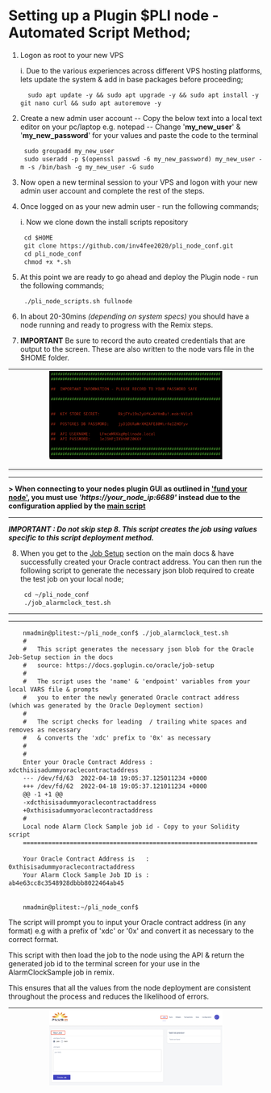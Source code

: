 # Setting up a Plugin $PLI node - Automated Script Method;

1. Logon as root to your new VPS
   
   i. Due to the various experiences across different VPS hosting platforms, lets update the system & add in base packages before proceeding;

         sudo apt update -y && sudo apt upgrade -y && sudo apt install -y git nano curl && sudo apt autoremove -y


2. Create a new admin user account
-- Copy the below text into a local text editor on your pc/laptop e.g. notepad
-- Change '**my_new_user**' & '**my_new_password**' for your values and paste the code to the terminal
        
        sudo groupadd my_new_user
        sudo useradd -p $(openssl passwd -6 my_new_password) my_new_user -m -s /bin/bash -g my_new_user -G sudo

3. Now open a new terminal session to your VPS and logon with your new admin user account and complete the rest of the steps.


4. Once logged on as your new admin user - run the following commands;

   i.  Now we clone down the install scripts repository

        cd $HOME
        git clone https://github.com/inv4fee2020/pli_node_conf.git
        cd pli_node_conf
        chmod +x *.sh
  

5. At this point we are ready to go ahead and deploy the Plugin node - run the following commands;

        ./pli_node_scripts.sh fullnode


6. In about 20-30mins _(depending on system specs)_ you should have a node running and ready to progress with the Remix steps.

7. **IMPORTANT** Be sure to record the auto created credentials that are output to the screen.  These are also written to the node vars file in the $HOME folder.

|<img src="https://github.com/inv4fee2020/docs_pli/blob/main/images/plinode_autosetup_creds_2022-03-29.png" width=70% height=70%>|
|---|  


***
***


**> When connecting to your nodes plugin GUI as outlined in ['fund your node'](https://docs.goplugin.co/plugin-installations/fund-your-node), you must use *_'https://your_node_ip:6689'_* instead due to the configuration applied by the [main script](https://github.com/inv4fee2020/pli_node_conf#main-script-actions)**

***

**_IMPORTANT : Do not skip step 8. This script creates the job using values specific to this script deployment method._**

8. When you get to the [Job Setup](https://docs.goplugin.co/oracle/job-setup) section on the main docs & have successfully created your Oracle contract address. You can then run the following script to generate the necessary json blob required to create the test job on your local node;

        cd ~/pli_node_conf
        ./job_alarmclock_test.sh

---
---


        nmadmin@plitest:~/pli_node_conf$ ./job_alarmclock_test.sh
        #
        #   This script generates the necessary json blob for the Oracle Job-Setup section in the docs
        #   source: https://docs.goplugin.co/oracle/job-setup
        #
        #   The script uses the 'name' & 'endpoint' variables from your local VARS file & prompts
        #   you to enter the newly generated Oracle contract address (which was generated by the Oracle Deployment section)
        #
        #   The script checks for leading  / trailing white spaces and removes as necessary
        #   & converts the 'xdc' prefix to '0x' as necessary
        #
        #
        Enter your Oracle Contract Address : xdcthisisadummyoraclecontractaddress
        --- /dev/fd/63	2022-04-18 19:05:37.125011234 +0000
        +++ /dev/fd/62	2022-04-18 19:05:37.121011234 +0000
        @@ -1 +1 @@
        -xdcthisisadummyoraclecontractaddress
        +0xthisisadummyoraclecontractaddress
        #
        Local node Alarm Clock Sample job id - Copy to your Solidity script
        =================================================================
        
        Your Oracle Contract Address is   : 0xthisisadummyoraclecontractaddress
        Your Alarm Clock Sample Job ID is : ab4e63cc8c3548928dbbb8022464ab45
        
        
        nmadmin@plitest:~/pli_node_conf$

    
The script will prompt you to input your Oracle contract address (in any format) e.g with a prefix of 'xdc' or '0x' and convert it as necessary to the correct format. 

This script with then load the job to the node using the API & return the generated job id to the terminal screen for your use in the AlarmClockSample job in remix.

This ensures that all the values from the node deployment are consistent throughout the process and reduces the likelihood of errors.

|<img src="https://github.com/inv4fee2020/docs_pli/blob/main/images/pli_node_ui_new_job%202022-01-27%20at%2009.47.41.png" width=70% height=70%>|
|---|